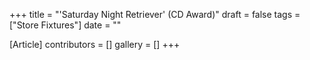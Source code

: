 +++
title = "'Saturday Night Retriever' (CD Award)"
draft = false
tags = ["Store Fixtures"]
date = ""

[Article]
contributors = []
gallery = []
+++